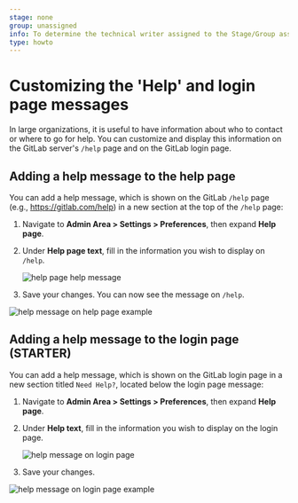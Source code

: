 ```yaml
---
stage: none
group: unassigned
info: To determine the technical writer assigned to the Stage/Group associated with this page, see https://about.gitlab.com/handbook/engineering/ux/technical-writing/#assignments
type: howto
---
```


# Customizing the 'Help' and login page messages

In large organizations, it is useful to have information about who to contact or where
to go for help. You can customize and display this information on the GitLab server's
`/help` page and on the GitLab login page.

## Adding a help message to the help page

You can add a help message, which is shown on the GitLab `/help` page (e.g.,
<https://gitlab.com/help>) in a new section at the top of the `/help` page:

1. Navigate to **Admin Area > Settings > Preferences**, then expand **Help page**.
1. Under **Help page text**, fill in the information you wish to display on `/help`.

   ![help page help message](img/help_page_help_page_text_v12_3.png)

1. Save your changes. You can now see the message on `/help`.

![help message on help page example](img/help_page_help_page_text_ex_v12_3.png)

## Adding a help message to the login page **(STARTER)**

You can add a help message, which is shown on the GitLab login page in a new section
titled `Need Help?`, located below the login page message:

1. Navigate to **Admin Area > Settings > Preferences**, then expand **Help page**.
1. Under **Help text**, fill in the information you wish to display on the login page.

   ![help message on login page](img/help_page_help_text_v12_3.png)

1. Save your changes.

![help message on login page example](img/help_page_help_text_ex_v12_3.png)

<!-- ## Troubleshooting

Include any troubleshooting steps that you can foresee. If you know beforehand what issues
one might have when setting this up, or when something is changed, or on upgrading, it's
important to describe those, too. Think of things that may go wrong and include them here.
This is important to minimize requests for support, and to avoid doc comments with
questions that you know someone might ask.

Each scenario can be a third-level heading, e.g. `### Getting error message X`.
If you have none to add when creating a doc, leave this section in place
but commented out to help encourage others to add to it in the future. -->
